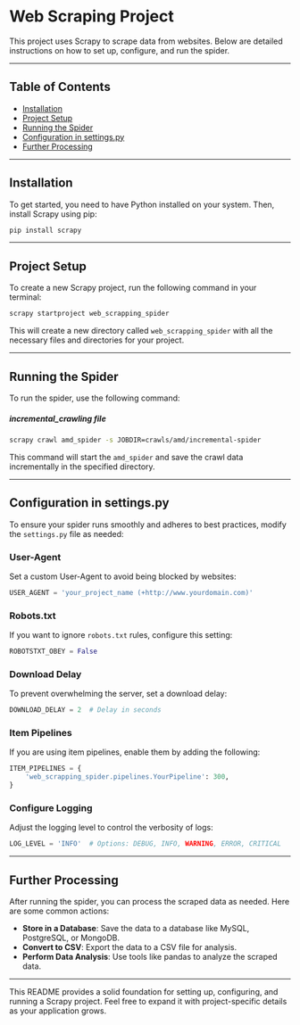 # Web Scraping Project

This project uses Scrapy to scrape data from websites. Below are detailed instructions on how to set up, configure, and run the spider.

---

## Table of Contents
- [Installation](#installation)
- [Project Setup](#project-setup)
- [Running the Spider](#running-the-spider)
- [Configuration in settings.py](#configuration-in-settingspy)
- [Further Processing](#further-processing)

---

## Installation

To get started, you need to have Python installed on your system. Then, install Scrapy using pip:

```bash
pip install scrapy
```

---

## Project Setup

To create a new Scrapy project, run the following command in your terminal:

```bash
scrapy startproject web_scrapping_spider
```

This will create a new directory called `web_scrapping_spider` with all the necessary files and directories for your project.

---

## Running the Spider

To run the spider, use the following command:
##### incremental_crawling file

```bash
scrapy crawl amd_spider -s JOBDIR=crawls/amd/incremental-spider
```

This command will start the `amd_spider` and save the crawl data incrementally in the specified directory.

---

## Configuration in settings.py

To ensure your spider runs smoothly and adheres to best practices, modify the `settings.py` file as needed:

### User-Agent
Set a custom User-Agent to avoid being blocked by websites:

```python
USER_AGENT = 'your_project_name (+http://www.yourdomain.com)'
```

### Robots.txt
If you want to ignore `robots.txt` rules, configure this setting:

```python
ROBOTSTXT_OBEY = False
```

### Download Delay
To prevent overwhelming the server, set a download delay:

```python
DOWNLOAD_DELAY = 2  # Delay in seconds
```

### Item Pipelines
If you are using item pipelines, enable them by adding the following:

```python
ITEM_PIPELINES = {
    'web_scrapping_spider.pipelines.YourPipeline': 300,
}
```

### Configure Logging
Adjust the logging level to control the verbosity of logs:

```python
LOG_LEVEL = 'INFO'  # Options: DEBUG, INFO, WARNING, ERROR, CRITICAL
```

---

## Further Processing

After running the spider, you can process the scraped data as needed. Here are some common actions:

- **Store in a Database**: Save the data to a database like MySQL, PostgreSQL, or MongoDB.
- **Convert to CSV**: Export the data to a CSV file for analysis.
- **Perform Data Analysis**: Use tools like pandas to analyze the scraped data.

---

This README provides a solid foundation for setting up, configuring, and running a Scrapy project. Feel free to expand it with project-specific details as your application grows.

